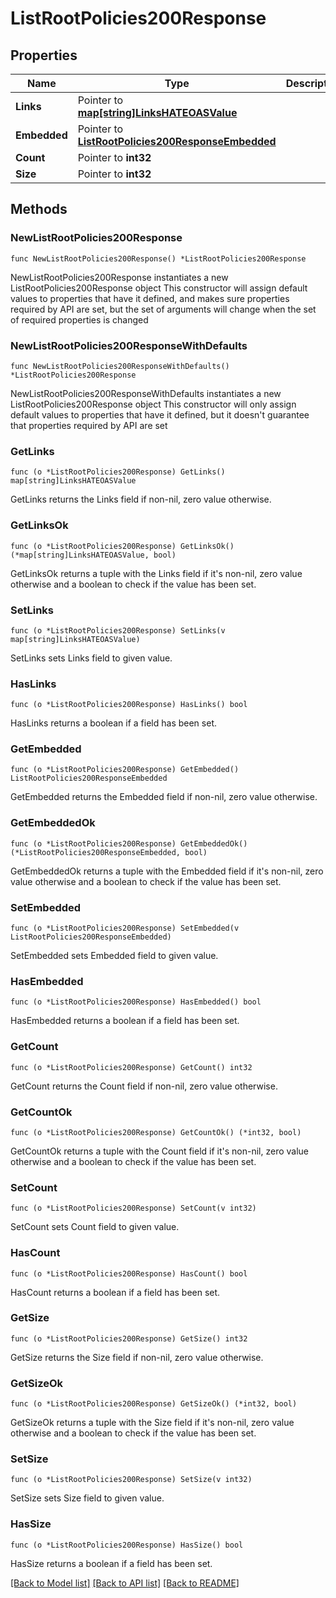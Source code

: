# ListRootPolicies200Response

## Properties

Name | Type | Description | Notes
------------ | ------------- | ------------- | -------------
**Links** | Pointer to [**map[string]LinksHATEOASValue**](LinksHATEOASValue.md) |  | [optional] [readonly] 
**Embedded** | Pointer to [**ListRootPolicies200ResponseEmbedded**](ListRootPolicies200ResponseEmbedded.md) |  | [optional] 
**Count** | Pointer to **int32** |  | [optional] 
**Size** | Pointer to **int32** |  | [optional] 

## Methods

### NewListRootPolicies200Response

`func NewListRootPolicies200Response() *ListRootPolicies200Response`

NewListRootPolicies200Response instantiates a new ListRootPolicies200Response object
This constructor will assign default values to properties that have it defined,
and makes sure properties required by API are set, but the set of arguments
will change when the set of required properties is changed

### NewListRootPolicies200ResponseWithDefaults

`func NewListRootPolicies200ResponseWithDefaults() *ListRootPolicies200Response`

NewListRootPolicies200ResponseWithDefaults instantiates a new ListRootPolicies200Response object
This constructor will only assign default values to properties that have it defined,
but it doesn't guarantee that properties required by API are set

### GetLinks

`func (o *ListRootPolicies200Response) GetLinks() map[string]LinksHATEOASValue`

GetLinks returns the Links field if non-nil, zero value otherwise.

### GetLinksOk

`func (o *ListRootPolicies200Response) GetLinksOk() (*map[string]LinksHATEOASValue, bool)`

GetLinksOk returns a tuple with the Links field if it's non-nil, zero value otherwise
and a boolean to check if the value has been set.

### SetLinks

`func (o *ListRootPolicies200Response) SetLinks(v map[string]LinksHATEOASValue)`

SetLinks sets Links field to given value.

### HasLinks

`func (o *ListRootPolicies200Response) HasLinks() bool`

HasLinks returns a boolean if a field has been set.

### GetEmbedded

`func (o *ListRootPolicies200Response) GetEmbedded() ListRootPolicies200ResponseEmbedded`

GetEmbedded returns the Embedded field if non-nil, zero value otherwise.

### GetEmbeddedOk

`func (o *ListRootPolicies200Response) GetEmbeddedOk() (*ListRootPolicies200ResponseEmbedded, bool)`

GetEmbeddedOk returns a tuple with the Embedded field if it's non-nil, zero value otherwise
and a boolean to check if the value has been set.

### SetEmbedded

`func (o *ListRootPolicies200Response) SetEmbedded(v ListRootPolicies200ResponseEmbedded)`

SetEmbedded sets Embedded field to given value.

### HasEmbedded

`func (o *ListRootPolicies200Response) HasEmbedded() bool`

HasEmbedded returns a boolean if a field has been set.

### GetCount

`func (o *ListRootPolicies200Response) GetCount() int32`

GetCount returns the Count field if non-nil, zero value otherwise.

### GetCountOk

`func (o *ListRootPolicies200Response) GetCountOk() (*int32, bool)`

GetCountOk returns a tuple with the Count field if it's non-nil, zero value otherwise
and a boolean to check if the value has been set.

### SetCount

`func (o *ListRootPolicies200Response) SetCount(v int32)`

SetCount sets Count field to given value.

### HasCount

`func (o *ListRootPolicies200Response) HasCount() bool`

HasCount returns a boolean if a field has been set.

### GetSize

`func (o *ListRootPolicies200Response) GetSize() int32`

GetSize returns the Size field if non-nil, zero value otherwise.

### GetSizeOk

`func (o *ListRootPolicies200Response) GetSizeOk() (*int32, bool)`

GetSizeOk returns a tuple with the Size field if it's non-nil, zero value otherwise
and a boolean to check if the value has been set.

### SetSize

`func (o *ListRootPolicies200Response) SetSize(v int32)`

SetSize sets Size field to given value.

### HasSize

`func (o *ListRootPolicies200Response) HasSize() bool`

HasSize returns a boolean if a field has been set.


[[Back to Model list]](../README.md#documentation-for-models) [[Back to API list]](../README.md#documentation-for-api-endpoints) [[Back to README]](../README.md)


